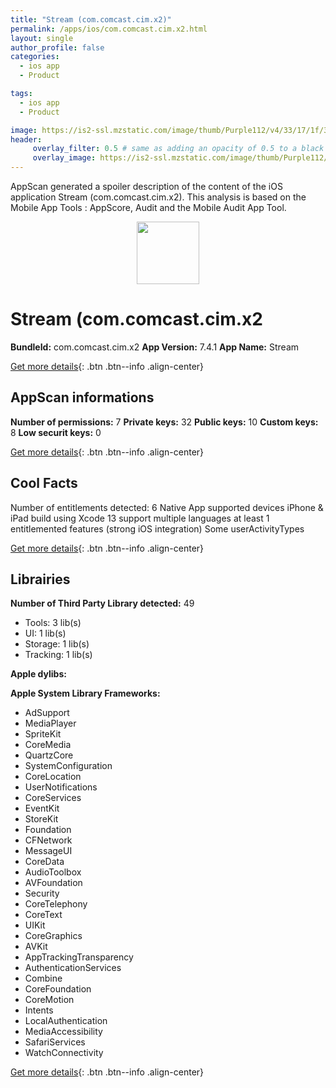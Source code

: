 ```yaml
---
title: "Stream (com.comcast.cim.x2)"
permalink: /apps/ios/com.comcast.cim.x2.html
layout: single
author_profile: false
categories: 
  - ios app 
  - Product 

tags: 
  - ios app 
  - Product 

image: https://is2-ssl.mzstatic.com/image/thumb/Purple112/v4/33/17/1f/33171fc0-027c-89b3-4f08-4482acf3934a/AppIcon-1x_U007emarketing-0-7-0-0-0-85-220.png/512x512bb.jpg
header: 
     overlay_filter: 0.5 # same as adding an opacity of 0.5 to a black background
     overlay_image: https://is2-ssl.mzstatic.com/image/thumb/Purple112/v4/33/17/1f/33171fc0-027c-89b3-4f08-4482acf3934a/AppIcon-1x_U007emarketing-0-7-0-0-0-85-220.png/512x512bb.jpg
---
```

AppScan generated a spoiler description of the content of the iOS application Stream (com.comcast.cim.x2). This analysis is based on the Mobile App Tools : AppScore, Audit and the Mobile Audit App Tool.

  
  
<div style="text-align: center;"><img src="https://is2-ssl.mzstatic.com/image/thumb/Purple112/v4/33/17/1f/33171fc0-027c-89b3-4f08-4482acf3934a/AppIcon-1x_U007emarketing-0-7-0-0-0-85-220.png/512x512bb.jpg" width="100" height="100"></div>  
  
# Stream (com.comcast.cim.x2

**BundleId:** com.comcast.cim.x2
**App Version:** 7.4.1
**App Name:** Stream


[Get more details](/pricing.html){: .btn .btn--info .align-center}  
  
## AppScan informations 

**Number of permissions:** 7
**Private keys:** 32
**Public keys:** 10
**Custom keys:** 8
**Low securit keys:** 0
  
[Get more details](/pricing.html){: .btn .btn--info .align-center}

## Cool Facts

Number of entitlements detected: 6
Native App
supported devices iPhone & iPad
build using Xcode 13
support multiple languages
at least 1 entitlemented features (strong iOS integration)
Some userActivityTypes
  
[Get more details](/pricing.html){: .btn .btn--info .align-center}

## Librairies 
**Number of Third Party Library detected:** 49
- Tools: 3 lib(s)
- UI: 1 lib(s)
- Storage: 1 lib(s)
- Tracking: 1 lib(s)

**Apple dylibs:**


**Apple System Library Frameworks:**
- AdSupport
- MediaPlayer
- SpriteKit
- CoreMedia
- QuartzCore
- SystemConfiguration
- CoreLocation
- UserNotifications
- CoreServices
- EventKit
- StoreKit
- Foundation
- CFNetwork
- MessageUI
- CoreData
- AudioToolbox
- AVFoundation
- Security
- CoreTelephony
- CoreText
- UIKit
- CoreGraphics
- AVKit
- AppTrackingTransparency
- AuthenticationServices
- Combine
- CoreFoundation
- CoreMotion
- Intents
- LocalAuthentication
- MediaAccessibility
- SafariServices
- WatchConnectivity


  
[Get more details](/pricing.html){: .btn .btn--info .align-center}

